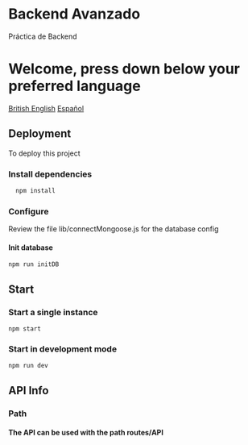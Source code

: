 
# Backend Avanzado

Práctica de Backend

# Welcome, press down below your preferred language

[British English](/README?lang=en)
[Español](./Readme?lang=es)



## Deployment

To deploy this project


### Install dependencies

```bash
  npm install
```

### Configure

Review the file lib/connectMongoose.js for the database config

#### Init database

```
npm run initDB
```

## Start

### Start a single instance

```
npm start
```

### Start in development mode

```
npm run dev
```

## API Info

### Path
#### The API can be used with the path routes/API